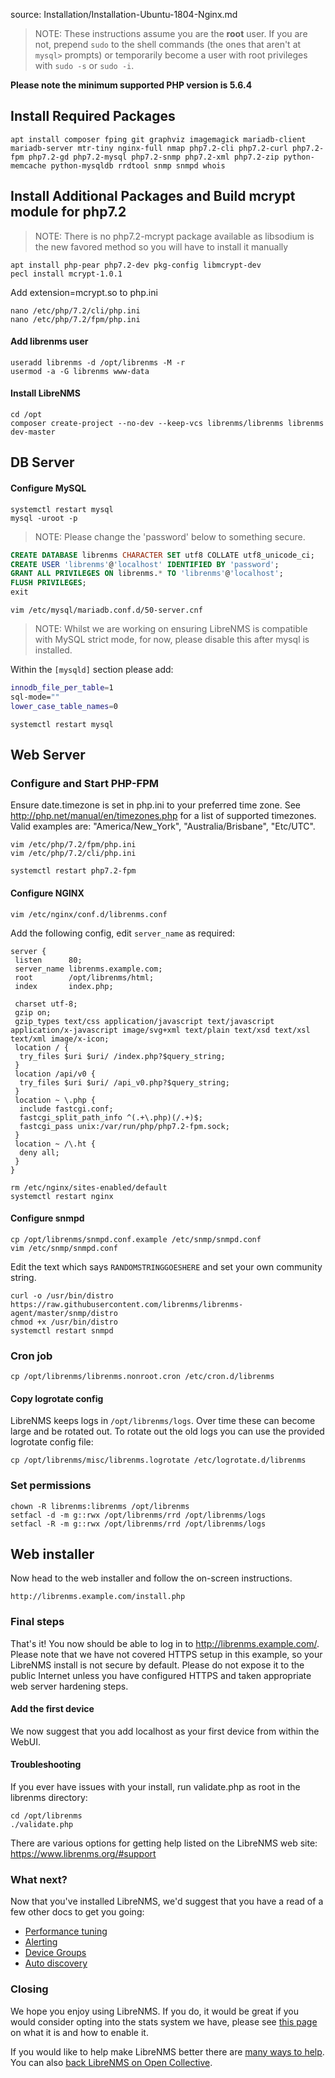 source: Installation/Installation-Ubuntu-1804-Nginx.md
> NOTE: These instructions assume you are the **root** user.  If you are not, prepend `sudo` to the shell commands (the ones that aren't at `mysql>` prompts) or temporarily become a user with root privileges with `sudo -s` or `sudo -i`.

**Please note the minimum supported PHP version is 5.6.4**

## Install Required Packages ##

    apt install composer fping git graphviz imagemagick mariadb-client mariadb-server mtr-tiny nginx-full nmap php7.2-cli php7.2-curl php7.2-fpm php7.2-gd php7.2-mysql php7.2-snmp php7.2-xml php7.2-zip python-memcache python-mysqldb rrdtool snmp snmpd whois
    
## Install Additional Packages and Build mcrypt module for php7.2 ##
> NOTE: There is no php7.2-mcrypt package available as libsodium is the new favored method so you will have to install it manually

    apt install php-pear php7.2-dev pkg-config libmcrypt-dev
    pecl install mcrypt-1.0.1
    
Add extension=mcrypt.so to php.ini

    nano /etc/php/7.2/cli/php.ini
    nano /etc/php/7.2/fpm/php.ini

#### Add librenms user

    useradd librenms -d /opt/librenms -M -r
    usermod -a -G librenms www-data

#### Install LibreNMS

    cd /opt
    composer create-project --no-dev --keep-vcs librenms/librenms librenms dev-master

## DB Server ##

#### Configure MySQL
    systemctl restart mysql
    mysql -uroot -p

> NOTE: Please change the 'password' below to something secure.
```sql
CREATE DATABASE librenms CHARACTER SET utf8 COLLATE utf8_unicode_ci;
CREATE USER 'librenms'@'localhost' IDENTIFIED BY 'password';
GRANT ALL PRIVILEGES ON librenms.* TO 'librenms'@'localhost';
FLUSH PRIVILEGES;
exit
```

    vim /etc/mysql/mariadb.conf.d/50-server.cnf

> NOTE: Whilst we are working on ensuring LibreNMS is compatible with MySQL strict mode, for now, please disable this after mysql is installed.

Within the `[mysqld]` section please add:

```bash
innodb_file_per_table=1
sql-mode=""
lower_case_table_names=0
```
    systemctl restart mysql

## Web Server ##

### Configure and Start PHP-FPM
Ensure date.timezone is set in php.ini to your preferred time zone.  See http://php.net/manual/en/timezones.php for a list of supported timezones.  Valid examples are: "America/New_York", "Australia/Brisbane", "Etc/UTC".

    vim /etc/php/7.2/fpm/php.ini
    vim /etc/php/7.2/cli/php.ini

    systemctl restart php7.2-fpm

#### Configure NGINX

    vim /etc/nginx/conf.d/librenms.conf

Add the following config, edit `server_name` as required:

```nginx
server {
 listen      80;
 server_name librenms.example.com;
 root        /opt/librenms/html;
 index       index.php;

 charset utf-8;
 gzip on;
 gzip_types text/css application/javascript text/javascript application/x-javascript image/svg+xml text/plain text/xsd text/xsl text/xml image/x-icon;
 location / {
  try_files $uri $uri/ /index.php?$query_string;
 }
 location /api/v0 {
  try_files $uri $uri/ /api_v0.php?$query_string;
 }
 location ~ \.php {
  include fastcgi.conf;
  fastcgi_split_path_info ^(.+\.php)(/.+)$;
  fastcgi_pass unix:/var/run/php/php7.2-fpm.sock;
 }
 location ~ /\.ht {
  deny all;
 }
}
```

    rm /etc/nginx/sites-enabled/default
    systemctl restart nginx

#### Configure snmpd

    cp /opt/librenms/snmpd.conf.example /etc/snmp/snmpd.conf
    vim /etc/snmp/snmpd.conf

Edit the text which says `RANDOMSTRINGGOESHERE` and set your own community string.

    curl -o /usr/bin/distro https://raw.githubusercontent.com/librenms/librenms-agent/master/snmp/distro
    chmod +x /usr/bin/distro
    systemctl restart snmpd

### Cron job

    cp /opt/librenms/librenms.nonroot.cron /etc/cron.d/librenms

#### Copy logrotate config

LibreNMS keeps logs in `/opt/librenms/logs`. Over time these can become large and be rotated out.  To rotate out the old logs you can use the provided logrotate config file:

    cp /opt/librenms/misc/librenms.logrotate /etc/logrotate.d/librenms

### Set permissions

    chown -R librenms:librenms /opt/librenms
    setfacl -d -m g::rwx /opt/librenms/rrd /opt/librenms/logs
    setfacl -R -m g::rwx /opt/librenms/rrd /opt/librenms/logs

## Web installer ##

Now head to the web installer and follow the on-screen instructions.

    http://librenms.example.com/install.php

### Final steps

That's it!  You now should be able to log in to http://librenms.example.com/.  Please note that we have not covered HTTPS setup in this example, so your LibreNMS install is not secure by default.  Please do not expose it to the public Internet unless you have configured HTTPS and taken appropriate web server hardening steps.

#### Add the first device

We now suggest that you add localhost as your first device from within the WebUI.

#### Troubleshooting

If you ever have issues with your install, run validate.php as root in the librenms directory:

    cd /opt/librenms
    ./validate.php

There are various options for getting help listed on the LibreNMS web site: https://www.librenms.org/#support

### What next?

Now that you've installed LibreNMS, we'd suggest that you have a read of a few other docs to get you going:

 - [Performance tuning](http://docs.librenms.org/Support/Performance)
 - [Alerting](http://docs.librenms.org/Extensions/Alerting/)
 - [Device Groups](http://docs.librenms.org/Extensions/Device-Groups/)
 - [Auto discovery](http://docs.librenms.org/Extensions/Auto-Discovery/)

### Closing

We hope you enjoy using LibreNMS. If you do, it would be great if you would consider opting into the stats system we have, please see [this page](http://docs.librenms.org/General/Callback-Stats-and-Privacy/) on what it is and how to enable it.

If you would like to help make LibreNMS better there are [many ways to help](http://docs.librenms.org/Support/FAQ/#what-can-i-do-to-help). You can also [back LibreNMS on Open Collective](https://t.libren.ms/donations).
